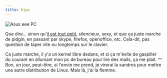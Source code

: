 ```yaml
---
title: hips
---
```


![Asus eee PC](http://wtf.cyprio.net/img/eeepc.jpg)

Que dire... sinon qu'[il est tout petit](http://eeepc.asus.com/fr/index.htm),
silencieux, sexy, et que ça juste marche de pidgin, en passant par skype,
firefox, openoffice, etc. Cela-dit, pas question de taper vite ou longtemps
sur le clavier.

Ca juste marche, il y'a un kernel libre dedans, et si ça m'évite de gaspiller
du courant en allumant mon pc de bureau pour lire des mails, ça me plait. ^^
Bon, un jour, peut-être, si l'envie me prend, je virerai la xandros pour
mettre une autre distribution de Linux. Mais là, j'ai la flemme.

